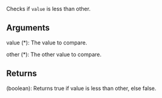 Checks if `value` is less than other.


## Arguments
value (*): The value to compare.

other (*): The other value to compare.


## Returns
(boolean): Returns true if value is less than other, else false.

